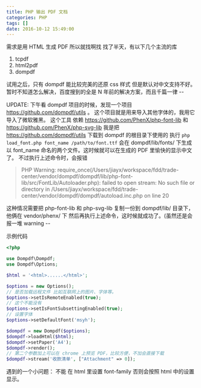 ```yaml
---
title: PHP 输出 PDF 文档
categories: PHP
tags: []
date: 2016-10-12 15:49:00
---
```


需求是用 HTML 生成 PDF 所以就找啊找
找了半天，有以下几个主流的库
1. tcpdf
2. html2pdf
3. dompdf

试用之后，只有 dompdf 能比较完美的还原 css 样式
但是默认对中文支持不好。
暂时不知道怎么解决，百度搜到的全是 N 年前的解决方案，而且千篇一律 --

UPDATE: 
下午看 dompdf 项目的时候，发现一个项目 https://github.com/dompdf/utils 。
这个项目就是用来导入其他字体的，我用它导入了微软雅黑。
这个工具 依赖 https://github.com/PhenX/php-font-lib 和 https://github.com/PhenX/php-svg-lib
我是把 https://github.com/dompdf/utils 下载到 dompdf 的根目录下使用的
执行 `php load_font.php font_name /path/to/font.ttf` 会在 dompdf/lib/fonts/ 下生成 以 font_name 命名的两个文件。这时候就可以在生成的 PDF 里愉快的显示中文了。
不过执行上述命令时，会报错 
>PHP Warning:  require_once(/Users/jiayx/workspace/fdd/trade-center/vendor/dompdf/dompdf/lib/php-font-lib/src/FontLib/Autoloader.php): failed to open stream: No such file or directory in /Users/jiayx/workspace/fdd/trade-center/vendor/dompdf/dompdf/autoload.inc.php on line 20

这种情况需要把 php-font-lib 和 php-svg-lib 复制一份到 dompdf/lib/ 目录下，他俩在 vendor/phenx/ 下
然后再执行上述命令，这时候就成功了。(虽然还是会报一堆 warning --

示例代码
```php
<?php

use Dompdf\Dompdf;
use Dompdf\Options;

$html = '<html>......</html>';

$options = new Options();
// 是否加载远程文件 比如互联网上的图片、字体等。
$options->setIsRemoteEnabled(true);
// 这个不能没有
$options->setIsFontSubsettingEnabled(true);
// 设置字体
$options->setDefaultFont('msyh');    

$dompdf = new Dompdf($options);
$dompdf->loadHtml($html);
$dompdf->setPaper('A4');
$dompdf->render();
// 第二个参数加上可以在 chrome 上预览 PDF，比较方便，不加会直接下载
$dompdf->stream('收款清单', ["Attachment" => 0]);

```

遇到的一个小问题：
不能 在 html 里设置 font-family 否则会按照 html 中的设置显示。


